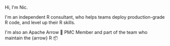 Hi, I'm Nic. 

I'm an independent R consultant, who helps teams deploy production-grade R code, and level up their R skills.

I'm also an Apache Arrow 🏹 PMC Member and part of the team who maintain the {arrow} R 📦
